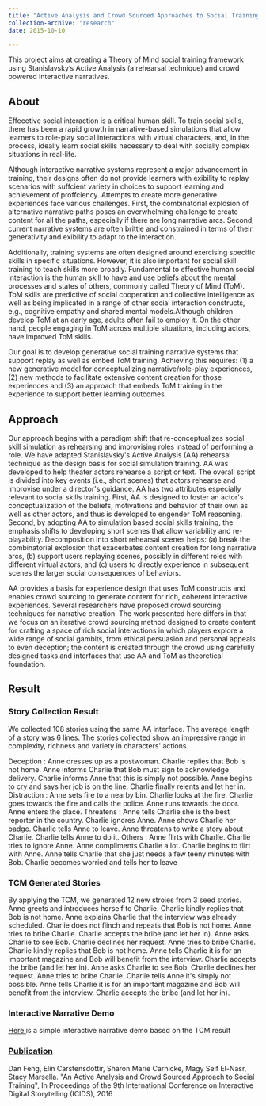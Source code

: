 ```yaml
---
title: "Active Analysis and Crowd Sourced Approaches to Social Training"
collection-archive: "research"
date: 2015-10-10

---
```


This project aims at creating a Theory of Mind social training framework using Stanislavsky’s Active Analysis (a rehearsal technique) and crowd powered interactive narratives.

## About

Effecetive social interaction is a critical human skill. To train social skills, there has been a rapid growth in narrative-based simulations that allow learners to role-play social interactions with virtual characters, and, in the process, ideally learn social skills necessary to deal with socially complex situations in real-life.

Although interactive narrative systems represent a major advancement in training, their designs often do not provide learners with exibility to replay scenarios with suffcient variety in choices to support learning and achievement of proffciency. Attempts to create more generative experiences face various challenges. First, the combinatorial explosion of alternative narrative paths poses an overwhelming challenge to create content for all the paths, especially if there are long narrative arcs. Second, current narrative systems are often brittle and constrained in terms of their generativity and exibility to adapt to the interaction.

Additionally, training systems are often designed around exercising specific skills in specific situations. However, it is also important for social skill training to teach skills more broadly. Fundamental to effective human social interaction is the human skill to have and use beliefs about the mental processes and states of others, commonly called Theory of Mind (ToM). ToM skills are predictive of social cooperation and collective intelligence as well as being implicated in a range of other social interaction constructs, e.g., cognitive empathy and shared mental models.Although children develop ToM at an early age, adults often fail to employ it. On the other hand, people engaging in ToM across multiple situations, including actors, have improved ToM skills.

Our goal is to develop generative social training narrative systems that support replay as well as embed ToM training. Achieving this requires: (1) a new generative model for conceptualizing narrative/role-play experiences, (2) new methods to facilitate extensive content creation for those experiences and (3) an approach that embeds ToM training in the experience to support better learning outcomes.

## Approach

Our approach begins with a paradigm shift that re-conceptualizes social skill simulation as rehearsing and improvising roles instead of performing a role. We have adapted Stanislavsky's Active Analysis (AA) rehearsal technique as the design basis for social simulation training. AA was developed to help theater actors rehearse a script or text. The overall script is divided into key events (i.e., short scenes) that actors rehearse and improvise under a director's guidance. AA has two attributes especially relevant to social skills training. First, AA is designed to foster an actor's conceptualization of the beliefs, motivations and behavior of their own as well as other actors, and thus is developed to engender ToM reasoning. Second, by adopting AA to simulation based social skills training, the emphasis shifts to developing short scenes that allow variability and re-playability. Decomposition into short rehearsal scenes helps: (a) break the combinatorial explosion that exacerbates content creation for long narrative arcs, (b) support users replaying scenes, possibly in different roles with different virtual actors, and (c) users to directly experience in subsequent scenes the larger social consequences of behaviors.

AA provides a basis for experience design that uses ToM constructs and enables crowd sourcing to generate content for rich, coherent interactive experiences. Several researchers have proposed crowd sourcing techniques for narrative creation. The work presented here differs in that we focus on an iterative crowd sourcing method designed to create content for crafting a space of rich social interactions in which players explore a wide range of social gambits, from ethical persuasion and personal appeals to even deception; the content is created through the crowd using carefully designed tasks and interfaces that use AA and ToM as theoretical foundation.

## Result

### Story Collection Result

We collected 108 stories using the same AA interface. The average length of a story was 6 lines. The stories collected show an impressive range in complexity, richness and variety in characters' actions.

Deception :
Anne dresses up as a postwoman.
Charlie replies that Bob is not home.
Anne informs Charlie that Bob must sign to acknowledge delivery.
Charlie informs Anne that this is simply not possible.
Anne begins to cry and says her job is on the line.
Charlie finally relents and let her in.
Distraction :
Anne sets fire to a nearby bin.
Charlie looks at the fire.
Charlie goes towards the fire and calls the police.
Anne runs towards the door.
Anne enters the place.
Threatens :
Anne tells Charlie she is the best reporter in the country.
Charlie ignores Anne.
Anne shows Charlie her badge.
Charlie tells Anne to leave.
Anne threatens to write a story about Charlie.
Charlie tells Anne to do it.
Others :
Anne flirts with Charlie.
Charlie tries to ignore Anne.
Anne compliments Charlie a lot.
Charlie begins to flirt with Anne.
Anne tells Charlie that she just needs a few teeny minutes with Bob.
Charlie becomes worried and tells her to leave

### TCM Generated Stories

By applying the TCM, we generated 12 new stroies from 3 seed stories.
Anne greets and introduces herself to Charlie.
Charlie kindly replies that Bob is not home.
Anne explains Charlie that the interview was already scheduled.
Charlie does not flinch and repeats that Bob is not home.
Anne tries to bribe Charlie.
Charlie accepts the bribe (and let her in).
Anne asks Charlie to see Bob.
Charlie declines her request.
Anne tries to bribe Charlie.
Charlie kindly replies that Bob is not home.
Anne tells Charlie it is for an important magazine and Bob will benefit from the interview.
Charlie accepts the bribe (and let her in).
Anne asks Charlie to see Bob.
Charlie declines her request.
Anne tries to bribe Charlie.
Charlie tells Anne it's simply not possible.
Anne tells Charlie it is for an important magazine and Bob will benefit from the interview.
Charlie accepts the bribe (and let her in).

### Interactive Narrative Demo

<a href="https://web.northeastern.edu/cesar/project/IxN/game.html"> Here </a> is a simple interactive narrative demo based on the TCM result

### <a href="http://www.ccs.neu.edu/home/danfeng/papers/active-analysis-crowd.pdf">Publication</a>

Dan Feng, Elin Carstensdottir, Sharon Marie Carnicke, Magy Seif El-Nasr, Stacy Marsella. "An Active Analysis and Crowd Sourced Approach to Social Training", In Proceedings of the 9th International Conference on Interactive Digital Storytelling (ICIDS), 2016
